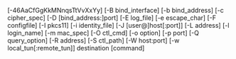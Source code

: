 [-46AaCfGgKkMNnqsTtVvXxYy] [-B bind_interface]
[-b bind_address] [-c cipher_spec] [-D [bind_address:]port]
[-E log_file] [-e escape_char] [-F configfile] [-I pkcs11]
[-i identity_file] [-J [user@]host[:port]] [-L address]
[-l login_name] [-m mac_spec] [-O ctl_cmd] [-o option] [-p port]
[-Q query_option] [-R address] [-S ctl_path] [-W host:port]
[-w local_tun[:remote_tun]] destination [command]